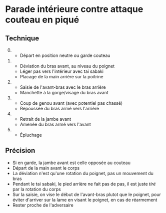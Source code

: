# Parade intérieure contre attaque couteau en piqué

## Technique
0.  - Départ en position neutre ou garde couteau
1.  - Déviation du bras avant, au niveau du poignet
    - Léger pas vers l'intérieur avec tai sabaki
    - Placage de la main arrière sur la poitrine
2.  - Saisie de l'avant-bras avec le bras arrière
    - Manchette à la gorge/visage du bras avant
3.  - Coup de genou avant (avec potentiel pas chassé)
	- Repoussée du bras armé vers l'arrière
4.  - Retrait de la jambe avant
    - Amenée du bras armé vers l'avant
5.  - Épluchage

## Précision
- Si en garde, la jambe avant est celle opposée au couteau
- Départ de la main avant le corps
- La déviation n'est qu'une rotation du poignet, pas un mouvement du bras
- Pendant le tai sabaki, le pied arrière ne fait pas de pas, il est juste *tiré* par la rotation du corps
- Sur la saisie, on vise le début de l'avant-bras plutot que le poignet, pour éviter d'arriver sur la lame en visant le poignet, en cas de réarmement
- Rester proche de l'adversaire
